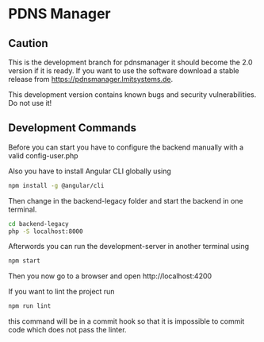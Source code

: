 # PDNS Manager
 
 ## Caution 
 This is the development branch for pdnsmanager it should become the 2.0 version if it is ready. If you want to use the software download a stable release from https://pdnsmanager.lmitsystems.de.
 
 This development version contains known bugs and security vulnerabilities. Do not use it!
 
 ## Development Commands
 Before you can start you have to configure the backend manually with a valid config-user.php
 
 Also you have to install Angular CLI globally using 
 ```bash
 npm install -g @angular/cli
 ```
 
 Then change in the backend-legacy folder and start the backend in one terminal.
 ```bash
 cd backend-legacy
 php -S localhost:8000
 ```
 
 Afterwords you can run the development-server in another terminal using
 ```bash
 npm start
 ```
 
 Then you now go to a browser and open http://localhost:4200

If you want to lint the project run
```bash
npm run lint
```
this command will be in a commit hook so that it is impossible to commit code which does not pass the linter.


